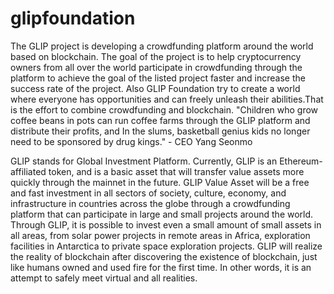 # glipfoundation
The GLIP project is developing a crowdfunding platform around the world based on blockchain. The goal of the project is to help cryptocurrency owners from all over the world participate in crowdfunding through the platform to achieve the goal of the listed project faster and increase the success rate of the project. Also GLIP Foundation try to create a world where everyone has opportunities and can freely unleash their abilities.That is the effort to combine crowdfunding and blockchain. "Children who grow coffee beans in pots can run coffee farms through the GLIP platform and distribute their profits, and In the slums, basketball genius kids no longer need to be sponsored by drug kings." - CEO Yang Seonmo

GLIP stands for Global Investment Platform.
Currently, GLIP is an Ethereum-affiliated token, and is a basic asset that will transfer value assets more quickly through the mainnet in the future. GLIP Value Asset will be a free and fast investment in all sectors of society, culture, economy, and infrastructure in countries across the globe through a crowdfunding platform that can participate in large and small projects around the world. Through GLIP, it is possible to invest even a small amount of small assets in all areas, from solar power projects in remote areas in Africa, exploration facilities in Antarctica to private space exploration projects.
GLIP will realize the reality of blockchain after discovering the existence of blockchain, just like humans owned and used fire for the first time. In other words, it is an attempt to safely meet virtual and all realities.

